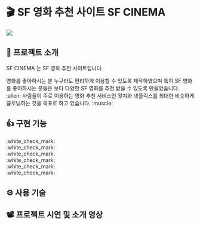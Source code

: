 # :clapper: SF 영화 추천 사이트 SF CINEMA

<img align="center" src="https://user-images.githubusercontent.com/58875822/96440577-23f06d00-1243-11eb-9e11-96b5ff96b861.png" />

<!-- ![SFCINEMA](https://user-images.githubusercontent.com/58875822/96440577-23f06d00-1243-11eb-9e11-96b5ff96b861.png) -->

## 📌 프로젝트 소개

<p>SF CINEMA 는 SF 영화 추천 사이트입니다.</p>
영화를 좋아하시는 분 누구라도 편리하게 이용할 수 있도록 제작하였으며 특히 SF 영화를 좋아하시는 분들은 보다 다양한 SF 영화를 추천 받을 수 있도록 만들었습니다. :alien:  
사람들이 주로 이용하는 영화 추천 서비스인 왓챠와 넷플릭스를 최대한 비슷하게 클로닝하는 것을 목표로 하고 있습니다. :muscle:

## 👍 구현 기능

<div>:white_check_mark:</div>
<div>:white_check_mark:</div>
<div>:white_check_mark:</div>
<div>:white_check_mark:</div>
<div>:white_check_mark:</div>
<div>:white_check_mark:</div>

## ⚙ 사용 기술

## 📽 프로젝트 시연 및 소개 영상
